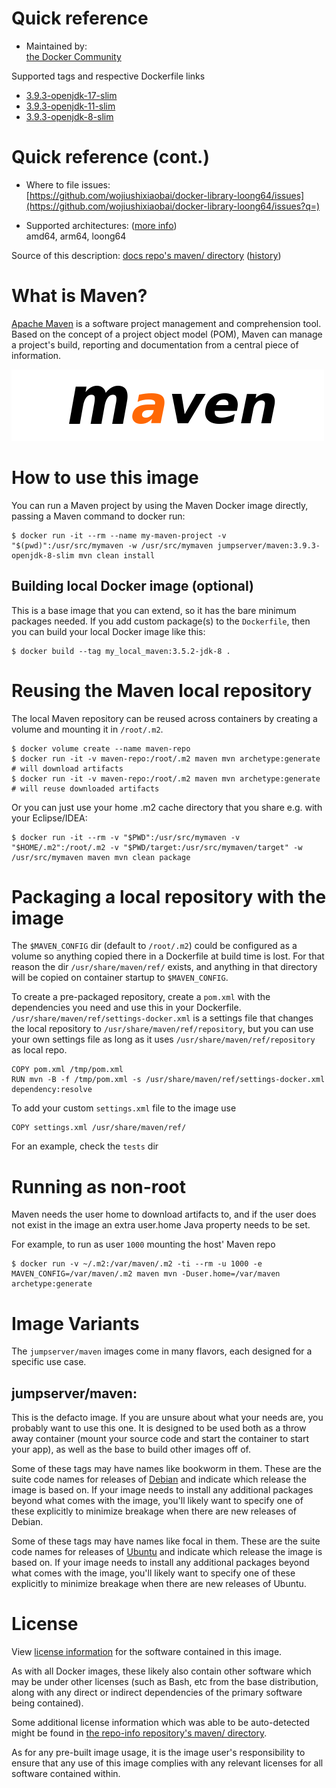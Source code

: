 # Quick reference
- Maintained by:  
[the Docker Community](https://github.com/wojiushixiaobai/docker-library-loong64)

Supported tags and respective Dockerfile links
- [3.9.3-openjdk-17-slim](https://github.com/wojiushixiaobai/docker-library-loong64/blob/master/maven/openjdk-17-slim/Dockerfile)
- [3.9.3-openjdk-11-slim](https://github.com/wojiushixiaobai/docker-library-loong64/blob/master/maven/openjdk-11-slim/Dockerfile)
- [3.9.3-openjdk-8-slim](https://github.com/wojiushixiaobai/docker-library-loong64/blob/master/maven/openjdk-8-slim/Dockerfile)

# Quick reference (cont.)
- Where to file issues:  
[https://github.com/wojiushixiaobai/docker-library-loong64/issues](https://github.com/wojiushixiaobai/docker-library-loong64/issues?q=)

- Supported architectures: ([more info](https://github.com/docker-library/official-images#architectures-other-than-amd64))  
amd64, arm64, loong64

Source of this description:
[docs repo's maven/ directory](https://github.com/docker-library/docs/tree/master/maven) ([history](https://github.com/docker-library/docs/commits/master/maven))

# What is Maven?
[Apache Maven](http://maven.apache.org/) is a software project management and comprehension tool. Based on the concept of a project object model (POM), Maven can manage a project's build, reporting and documentation from a central piece of information.

![logo](https://raw.githubusercontent.com/docker-library/docs/e2782b8942c1af41419536078c8d0176665a005d/maven/logo.png)

# How to use this image
You can run a Maven project by using the Maven Docker image directly, passing a Maven command to docker run:
```
$ docker run -it --rm --name my-maven-project -v "$(pwd)":/usr/src/mymaven -w /usr/src/mymaven jumpserver/maven:3.9.3-openjdk-8-slim mvn clean install
```
## Building local Docker image (optional)
This is a base image that you can extend, so it has the bare minimum packages needed. If you add custom package(s) to the `Dockerfile`, then you can build your local Docker image like this:
```
$ docker build --tag my_local_maven:3.5.2-jdk-8 .
```
# Reusing the Maven local repository
The local Maven repository can be reused across containers by creating a volume and mounting it in `/root/.m2`.
```
$ docker volume create --name maven-repo
$ docker run -it -v maven-repo:/root/.m2 maven mvn archetype:generate # will download artifacts
$ docker run -it -v maven-repo:/root/.m2 maven mvn archetype:generate # will reuse downloaded artifacts
```
Or you can just use your home .m2 cache directory that you share e.g. with your Eclipse/IDEA:
```
$ docker run -it --rm -v "$PWD":/usr/src/mymaven -v "$HOME/.m2":/root/.m2 -v "$PWD/target:/usr/src/mymaven/target" -w /usr/src/mymaven maven mvn clean package  
```

# Packaging a local repository with the image
The `$MAVEN_CONFIG` dir (default to `/root/.m2`) could be configured as a volume so anything copied there in a Dockerfile at build time is lost. For that reason the dir `/usr/share/maven/ref/` exists, and anything in that directory will be copied on container startup to `$MAVEN_CONFIG`.

To create a pre-packaged repository, create a `pom.xml` with the dependencies you need and use this in your Dockerfile. `/usr/share/maven/ref/settings-docker.xml` is a settings file that changes the local repository to `/usr/share/maven/ref/repository`, but you can use your own settings file as long as it uses `/usr/share/maven/ref/repository` as local repo.

```
COPY pom.xml /tmp/pom.xml
RUN mvn -B -f /tmp/pom.xml -s /usr/share/maven/ref/settings-docker.xml dependency:resolve
```
To add your custom `settings.xml` file to the image use

```
COPY settings.xml /usr/share/maven/ref/
```
For an example, check the `tests` dir

# Running as non-root
Maven needs the user home to download artifacts to, and if the user does not exist in the image an extra user.home Java property needs to be set.

For example, to run as user `1000` mounting the host' Maven repo
```
$ docker run -v ~/.m2:/var/maven/.m2 -ti --rm -u 1000 -e MAVEN_CONFIG=/var/maven/.m2 maven mvn -Duser.home=/var/maven archetype:generate
```
# Image Variants
The `jumpserver/maven` images come in many flavors, each designed for a specific use case.

## jumpserver/maven:<version>
This is the defacto image. If you are unsure about what your needs are, you probably want to use this one. It is designed to be used both as a throw away container (mount your source code and start the container to start your app), as well as the base to build other images off of.

Some of these tags may have names like bookworm in them. These are the suite code names for releases of [Debian](https://wiki.debian.org/DebianReleases) and indicate which release the image is based on. If your image needs to install any additional packages beyond what comes with the image, you'll likely want to specify one of these explicitly to minimize breakage when there are new releases of Debian.

Some of these tags may have names like focal in them. These are the suite code names for releases of [Ubuntu](https://wiki.ubuntu.com/Releases) and indicate which release the image is based on. If your image needs to install any additional packages beyond what comes with the image, you'll likely want to specify one of these explicitly to minimize breakage when there are new releases of Ubuntu.

# License
View [license information](https://www.apache.org/licenses/) for the software contained in this image.

As with all Docker images, these likely also contain other software which may be under other licenses (such as Bash, etc from the base distribution, along with any direct or indirect dependencies of the primary software being contained).

Some additional license information which was able to be auto-detected might be found in [the repo-info repository's maven/ directory](https://github.com/docker-library/repo-info/tree/master/repos/maven).

As for any pre-built image usage, it is the image user's responsibility to ensure that any use of this image complies with any relevant licenses for all software contained within.